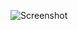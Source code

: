 ![Screenshot](https://raw.githubusercontent.com/Cryakl/Ultimate-RAT-Collection/refs/heads/main/NetSphere/Screenshot.png)
